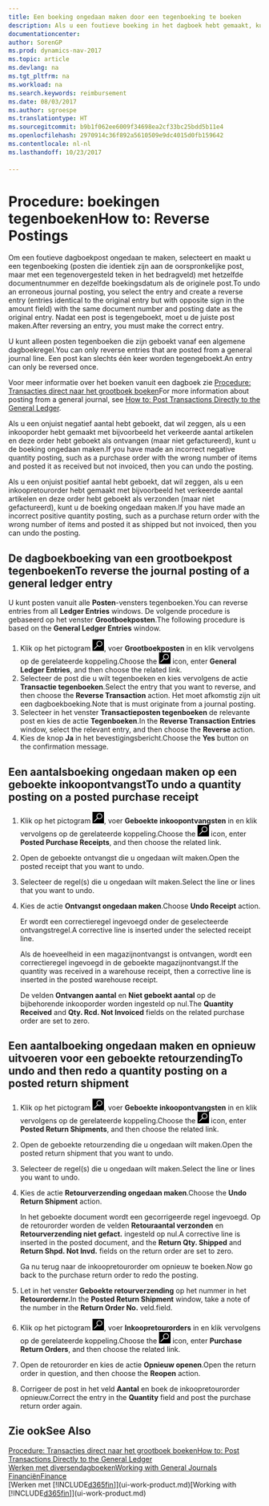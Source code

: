 ```yaml
---
title: Een boeking ongedaan maken door een tegenboeking te boeken
description: Als u een foutieve boeking in het dagboek hebt gemaakt, kunt u vervolgens de functie Transactie tegenboeken gebruiken om de boeking ongedaan te maken met de juiste audittrail.
documentationcenter: 
author: SorenGP
ms.prod: dynamics-nav-2017
ms.topic: article
ms.devlang: na
ms.tgt_pltfrm: na
ms.workload: na
ms.search.keywords: reimbursement
ms.date: 08/03/2017
ms.author: sgroespe
ms.translationtype: HT
ms.sourcegitcommit: b9b1f062ee6009f34698ea2cf33bc25bdd5b11e4
ms.openlocfilehash: 2970914c36f892a5610509e9dc4015d0fb159642
ms.contentlocale: nl-nl
ms.lasthandoff: 10/23/2017

---
```

# <a name="how-to-reverse-postings"></a><span data-ttu-id="19a27-103">Procedure: boekingen tegenboeken</span><span class="sxs-lookup"><span data-stu-id="19a27-103">How to: Reverse Postings</span></span>
<span data-ttu-id="19a27-104">Om een foutieve dagboekpost ongedaan te maken, selecteert en maakt u een tegenboeking (posten die identiek zijn aan de oorspronkelijke post, maar met een tegenovergesteld teken in het bedragveld) met hetzelfde documentnummer en dezelfde boekingsdatum als de originele post.</span><span class="sxs-lookup"><span data-stu-id="19a27-104">To undo an erroneous journal posting, you select the entry and create a reverse entry (entries identical to the original entry but with opposite sign in the amount field) with the same document number and posting date as the original entry.</span></span> <span data-ttu-id="19a27-105">Nadat een post is tegengeboekt, moet u de juiste post maken.</span><span class="sxs-lookup"><span data-stu-id="19a27-105">After reversing an entry, you must make the correct entry.</span></span>

<span data-ttu-id="19a27-106">U kunt alleen posten tegenboeken die zijn geboekt vanaf een algemene dagboekregel.</span><span class="sxs-lookup"><span data-stu-id="19a27-106">You can only reverse entries that are posted from a general journal line.</span></span> <span data-ttu-id="19a27-107">Een post kan slechts één keer worden tegengeboekt.</span><span class="sxs-lookup"><span data-stu-id="19a27-107">An entry can only be reversed once.</span></span>

<span data-ttu-id="19a27-108">Voor meer informatie over het boeken vanuit een dagboek zie [Procedure: Transacties direct naar het grootboek boeken](finance-how-post-transactions-directly.md)</span><span class="sxs-lookup"><span data-stu-id="19a27-108">For more information about posting from a general journal, see [How to: Post Transactions Directly to the General Ledger](finance-how-post-transactions-directly.md).</span></span>

<span data-ttu-id="19a27-109">Als u een onjuist negatief aantal hebt geboekt, dat wil zeggen, als u een inkooporder hebt gemaakt met bijvoorbeeld het verkeerde aantal artikelen en deze order hebt geboekt als ontvangen (maar niet gefactureerd), kunt u de boeking ongedaan maken.</span><span class="sxs-lookup"><span data-stu-id="19a27-109">If you have made an incorrect negative quantity posting, such as a purchase order with the wrong number of items and posted it as received but not invoiced, then you can undo the posting.</span></span>

<span data-ttu-id="19a27-110">Als u een onjuist positief aantal hebt geboekt, dat wil zeggen, als u een inkoopretourorder hebt gemaakt met bijvoorbeeld het verkeerde aantal artikelen en deze order hebt geboekt als verzonden (maar niet gefactureerd), kunt u de boeking ongedaan maken.</span><span class="sxs-lookup"><span data-stu-id="19a27-110">If you have made an incorrect positive quantity posting, such as a purchase return order with the wrong number of items and posted it as shipped but not invoiced, then you can undo the posting.</span></span>   

## <a name="to-reverse-the-journal-posting-of-a-general-ledger-entry"></a><span data-ttu-id="19a27-111">De dagboekboeking van een grootboekpost tegenboeken</span><span class="sxs-lookup"><span data-stu-id="19a27-111">To reverse the journal posting of a general ledger entry</span></span>
<span data-ttu-id="19a27-112">U kunt posten vanuit alle **Posten**-vensters tegenboeken.</span><span class="sxs-lookup"><span data-stu-id="19a27-112">You can reverse entries from all **Ledger Entries** windows.</span></span> <span data-ttu-id="19a27-113">De volgende procedure is gebaseerd op het venster **Grootboekposten**.</span><span class="sxs-lookup"><span data-stu-id="19a27-113">The following procedure is based on the **General Ledger Entries** window.</span></span>
1. <span data-ttu-id="19a27-114">Klik op het pictogram ![Zoeken naar pagina of rapport](media/ui-search/search_small.png "pictogram Zoeken naar pagina of rapport"), voer **Grootboekposten** in en klik vervolgens op de gerelateerde koppeling.</span><span class="sxs-lookup"><span data-stu-id="19a27-114">Choose the ![Search for Page or Report](media/ui-search/search_small.png "Search for Page or Report icon") icon, enter **General Ledger Entries**, and then choose the related link.</span></span>
2. <span data-ttu-id="19a27-115">Selecteer de post die u wilt tegenboeken en kies vervolgens de actie **Transactie tegenboeken**.</span><span class="sxs-lookup"><span data-stu-id="19a27-115">Select the entry that you want to reverse, and then choose the **Reverse Transaction** action.</span></span> <span data-ttu-id="19a27-116">Het moet afkomstig zijn uit een dagboekboeking.</span><span class="sxs-lookup"><span data-stu-id="19a27-116">Note that is must originate from a journal posting.</span></span>
3. <span data-ttu-id="19a27-117">Selecteer in het venster **Transactieposten tegenboeken** de relevante post en kies de actie **Tegenboeken**.</span><span class="sxs-lookup"><span data-stu-id="19a27-117">In the **Reverse Transaction Entries** window, select the relevant entry, and then choose the **Reverse** action.</span></span>
4. <span data-ttu-id="19a27-118">Kies de knop **Ja** in het bevestigingsbericht.</span><span class="sxs-lookup"><span data-stu-id="19a27-118">Choose the **Yes** button on the confirmation message.</span></span>

## <a name="to-undo-a-quantity-posting-on-a-posted-purchase-receipt"></a><span data-ttu-id="19a27-119">Een aantalsboeking ongedaan maken op een geboekte inkoopontvangst</span><span class="sxs-lookup"><span data-stu-id="19a27-119">To undo a quantity posting on a posted purchase receipt</span></span>  

1.  <span data-ttu-id="19a27-120">Klik op het pictogram ![Zoeken naar pagina of rapport](media/ui-search/search_small.png "pictogram Zoeken naar pagina of rapport"), voer **Geboekte inkoopontvangsten** in en klik vervolgens op de gerelateerde koppeling.</span><span class="sxs-lookup"><span data-stu-id="19a27-120">Choose the ![Search for Page or Report](media/ui-search/search_small.png "Search for Page or Report icon") icon, enter **Posted Purchase Receipts**, and then choose the related link.</span></span>  
2.  <span data-ttu-id="19a27-121">Open de geboekte ontvangst die u ongedaan wilt maken.</span><span class="sxs-lookup"><span data-stu-id="19a27-121">Open the posted receipt that you want to undo.</span></span>  
3.  <span data-ttu-id="19a27-122">Selecteer de regel(s) die u ongedaan wilt maken.</span><span class="sxs-lookup"><span data-stu-id="19a27-122">Select the line or lines that you want to undo.</span></span>  
4.  <span data-ttu-id="19a27-123">Kies de actie **Ontvangst ongedaan maken**.</span><span class="sxs-lookup"><span data-stu-id="19a27-123">Choose **Undo Receipt** action.</span></span>

    <span data-ttu-id="19a27-124">Er wordt een correctieregel ingevoegd onder de geselecteerde ontvangstregel.</span><span class="sxs-lookup"><span data-stu-id="19a27-124">A corrective line is inserted under the selected receipt line.</span></span>  

    <span data-ttu-id="19a27-125">Als de hoeveelheid in een magazijnontvangst is ontvangen, wordt een correctieregel ingevoegd in de geboekte magazijnontvangst.</span><span class="sxs-lookup"><span data-stu-id="19a27-125">If the quantity was received in a warehouse receipt, then a corrective line is inserted in the posted warehouse receipt.</span></span>  

    <span data-ttu-id="19a27-126">De velden **Ontvangen aantal** en **Niet geboekt aantal** op de bijbehorende inkooporder worden ingesteld op nul.</span><span class="sxs-lookup"><span data-stu-id="19a27-126">The **Quantity Received** and **Qty. Rcd. Not Invoiced** fields on the related purchase order are set to zero.</span></span>

## <a name="to-undo-and-then-redo-a-quantity-posting-on-a-posted-return-shipment"></a><span data-ttu-id="19a27-127">Een aantalboeking ongedaan maken en opnieuw uitvoeren voor een geboekte retourzending</span><span class="sxs-lookup"><span data-stu-id="19a27-127">To undo and then redo a quantity posting on a posted return shipment</span></span>

1.  <span data-ttu-id="19a27-128">Klik op het pictogram ![Zoeken naar pagina of rapport](media/ui-search/search_small.png "pictogram Zoeken naar pagina of rapport"), voer **Geboekte inkoopontvangsten** in en klik vervolgens op de gerelateerde koppeling.</span><span class="sxs-lookup"><span data-stu-id="19a27-128">Choose the ![Search for Page or Report](media/ui-search/search_small.png "Search for Page or Report icon") icon, enter **Posted Return Shipments**, and then choose the related link.</span></span>  
2.  <span data-ttu-id="19a27-129">Open de geboekte retourzending die u ongedaan wilt maken.</span><span class="sxs-lookup"><span data-stu-id="19a27-129">Open the posted return shipment that you want to undo.</span></span>
3. <span data-ttu-id="19a27-130">Selecteer de regel(s) die u ongedaan wilt maken.</span><span class="sxs-lookup"><span data-stu-id="19a27-130">Select the line or lines you want to undo.</span></span>  

4.  <span data-ttu-id="19a27-131">Kies de actie **Retourverzending ongedaan maken**.</span><span class="sxs-lookup"><span data-stu-id="19a27-131">Choose the **Undo Return Shipment** action.</span></span>  

    <span data-ttu-id="19a27-132">In het geboekte document wordt een gecorrigeerde regel ingevoegd. Op de retourorder worden de velden **Retouraantal verzonden** en **Retourverzending niet gefact.** ingesteld op nul.</span><span class="sxs-lookup"><span data-stu-id="19a27-132">A corrective line is inserted in the posted document, and the **Return Qty. Shipped** and **Return Shpd. Not Invd.** fields on the return order are set to zero.</span></span>  

    <span data-ttu-id="19a27-133">Ga nu terug naar de inkoopretourorder om opnieuw te boeken.</span><span class="sxs-lookup"><span data-stu-id="19a27-133">Now go back to the purchase return order to redo the posting.</span></span>  

5.  <span data-ttu-id="19a27-134">Let in het venster **Geboekte retourverzending** op het nummer in het **Retourordernr.**</span><span class="sxs-lookup"><span data-stu-id="19a27-134">In the **Posted Return Shipment** window, take a note of the number in the **Return Order No.**</span></span> <span data-ttu-id="19a27-135">veld.</span><span class="sxs-lookup"><span data-stu-id="19a27-135">field.</span></span>  
6.  <span data-ttu-id="19a27-136">Klik op het pictogram ![Zoeken naar pagina of rapport](media/ui-search/search_small.png "pictogram Zoeken naar pagina of rapport"), voer **Inkoopretourorders** in en klik vervolgens op de gerelateerde koppeling.</span><span class="sxs-lookup"><span data-stu-id="19a27-136">Choose the ![Search for Page or Report](media/ui-search/search_small.png "Search for Page or Report icon") icon, enter **Purchase Return Orders**, and then choose the related link.</span></span>  
7.  <span data-ttu-id="19a27-137">Open de retourorder en kies de actie **Opnieuw openen**.</span><span class="sxs-lookup"><span data-stu-id="19a27-137">Open the return order in question, and then choose the **Reopen** action.</span></span>  
8.  <span data-ttu-id="19a27-138">Corrigeer de post in het veld **Aantal** en boek de inkoopretourorder opnieuw.</span><span class="sxs-lookup"><span data-stu-id="19a27-138">Correct the entry in the **Quantity** field and post the purchase return order again.</span></span>  

## <a name="see-also"></a><span data-ttu-id="19a27-139">Zie ook</span><span class="sxs-lookup"><span data-stu-id="19a27-139">See Also</span></span>
[<span data-ttu-id="19a27-140">Procedure: Transacties direct naar het grootboek boeken</span><span class="sxs-lookup"><span data-stu-id="19a27-140">How to: Post Transactions Directly to the General Ledger</span></span>](finance-how-post-transactions-directly.md)  
[<span data-ttu-id="19a27-141">Werken met diversendagboeken</span><span class="sxs-lookup"><span data-stu-id="19a27-141">Working with General Journals</span></span>](ui-work-general-journals.md)  
[<span data-ttu-id="19a27-142">Financiën</span><span class="sxs-lookup"><span data-stu-id="19a27-142">Finance</span></span>](finance.md)  
<span data-ttu-id="19a27-143">[Werken met [!INCLUDE[d365fin](includes/d365fin_md.md)]](ui-work-product.md)</span><span class="sxs-lookup"><span data-stu-id="19a27-143">[Working with [!INCLUDE[d365fin](includes/d365fin_md.md)]](ui-work-product.md)</span></span>  

